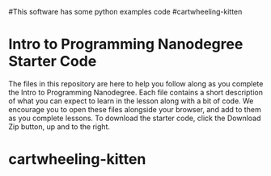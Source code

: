 #This software has some python examples code 
#cartwheeling-kitten
# Intro to Programming Nanodegree Starter Code

The files in this repository are here to help you follow along as you complete the Intro to Programming Nanodegree.
Each file contains a short description of what you can expect to learn in the lesson along with a bit of code.
We encourage you to open these files alongside your browser, and add to them as you complete lessons.
To download the starter code, click the Download Zip button, up  and to the right.
# cartwheeling-kitten
